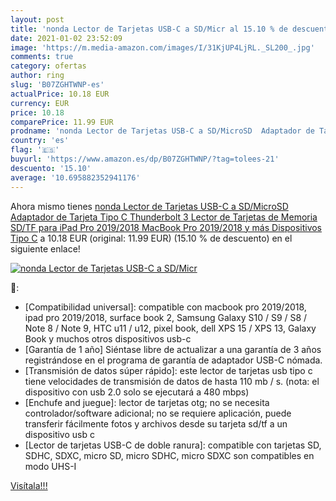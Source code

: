 ```yaml
---
layout: post
title: 'nonda Lector de Tarjetas USB-C a SD/Micr al 15.10 % de descuento'
date: 2021-01-02 23:52:09
image: 'https://m.media-amazon.com/images/I/31KjUP4LjRL._SL200_.jpg'
comments: true
category: ofertas
author: ring
slug: 'B07ZGHTWNP-es'
actualPrice: 10.18 EUR
currency: EUR
price: 10.18
comparePrice: 11.99 EUR
prodname: 'nonda Lector de Tarjetas USB-C a SD/MicroSD  Adaptador de Tarjeta Tipo C Thunderbolt 3 Lector de Tarjetas de Memoria SD/TF para iPad Pro 2019/2018  MacBook Pro 2019/2018 y más Dispositivos Tipo C'
country: 'es'
flag: '🇪🇸'
buyurl: 'https://www.amazon.es/dp/B07ZGHTWNP/?tag=tolees-21'
descuento: '15.10'
average: '10.695882352941176'
---
```


Ahora mismo tienes [nonda Lector de Tarjetas USB-C a SD/MicroSD  Adaptador de Tarjeta Tipo C Thunderbolt 3 Lector de Tarjetas de Memoria SD/TF para iPad Pro 2019/2018  MacBook Pro 2019/2018 y más Dispositivos Tipo C](https://www.amazon.es/dp/B07ZGHTWNP/?tag=tolees-21) a 10.18 EUR (original: 11.99 EUR) (15.10 %  de descuento) en el siguiente enlace!

[![nonda Lector de Tarjetas USB-C a SD/Micr](https://m.media-amazon.com/images/I/31KjUP4LjRL._SL200_.jpg)](https://www.amazon.es/dp/B07ZGHTWNP/?tag=tolees-21)

🔎:

- [Compatibilidad universal]: compatible con macbook pro 2019/2018, ipad pro 2019/2018, surface book 2, Samsung Galaxy S10 / S9 / S8 / Note 8 / Note 9, HTC u11 / u12, pixel book, dell XPS 15 / XPS 13, Galaxy Book y muchos otros dispositivos usb-c
- [Garantía de 1 año] Siéntase libre de actualizar a una garantía de 3 años registrándose en el programa de garantía de adaptador USB-C nómada.
- [Transmisión de datos súper rápido]: este lector de tarjetas usb tipo c tiene velocidades de transmisión de datos de hasta 110 mb / s. (nota: el dispositivo con usb 2.0 solo se ejecutará a 480 mbps)
- [Enchufe and juegue]: lector de tarjetas otg; no se necesita controlador/software adicional; no se requiere aplicación, puede transferir fácilmente fotos y archivos desde su tarjeta sd/tf a un dispositivo usb c
- [Lector de tarjetas USB-C de doble ranura]: compatible con tarjetas SD, SDHC, SDXC, micro SD, micro SDHC, micro SDXC son compatibles en modo UHS-I

[Visítala!!!](https://www.amazon.es/dp/B07ZGHTWNP/?tag=tolees-21)
